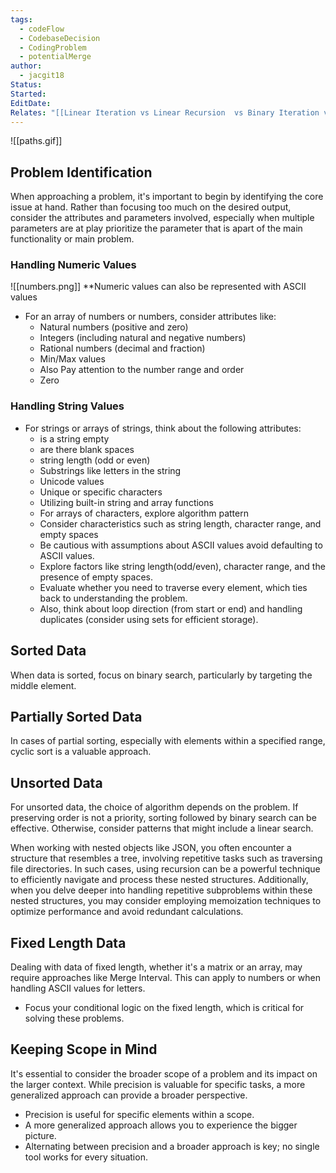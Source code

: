 ```yaml
---
tags:
  - codeFlow
  - CodebaseDecision
  - CodingProblem
  - potentialMerge
author:
  - jacgit18
Status: 
Started: 
EditDate: 
Relates: "[[Linear Iteration vs Linear Recursion  vs Binary Iteration vs Binary Recursion]]"
---
```

![[paths.gif]]
## Problem Identification

When approaching a problem, it's important to begin by identifying the core issue at hand. Rather than focusing too much on the desired output, consider the attributes and parameters involved, especially when multiple parameters are at play prioritize the parameter that is apart of the main functionality or main problem.

### Handling Numeric Values
![[numbers.png]]
**Numeric values can also be represented with ASCII values
- For an array of numbers or numbers, consider attributes like:
  - Natural numbers (positive and zero)
  - Integers (including natural and negative numbers)
  - Rational numbers (decimal and fraction)
  - Min/Max values
  - Also Pay attention to the number range and order
  - Zero


### Handling String Values
- For strings or arrays of strings, think about the following attributes:
	- is a string empty
	- are there blank spaces
	- string length (odd or even)
	- Substrings like letters in the string
	- Unicode values
	- Unique or specific characters
	- Utilizing built-in string and array functions
	- For arrays of characters, explore algorithm pattern
	- Consider characteristics such as string length, character range, and empty spaces
	- Be cautious with assumptions about ASCII values avoid defaulting to ASCII values.
	- Explore factors like string length(odd/even), character range, and the presence of empty spaces.
	- Evaluate whether you need to traverse every element, which ties back to understanding the problem.
	- Also, think about loop direction (from start or end) and handling duplicates (consider using sets for efficient storage).

## Sorted Data

When data is sorted, focus on binary search, particularly by targeting the middle element.

## Partially Sorted Data

In cases of partial sorting, especially with elements within a specified range, cyclic sort is a valuable approach.

## Unsorted Data

For unsorted data, the choice of algorithm depends on the problem. If preserving order is not a priority, sorting followed by binary search can be effective. Otherwise, consider patterns that might include a linear search.

When working with nested objects like JSON, you often encounter a structure that resembles a tree, involving repetitive tasks such as traversing file directories. In such cases, using recursion can be a powerful technique to efficiently navigate and process these nested structures. Additionally, when you delve deeper into handling repetitive subproblems within these nested structures, you may consider employing memoization techniques to optimize performance and avoid redundant calculations.

## Fixed Length Data

Dealing with data of fixed length, whether it's a matrix or an array, may require approaches like Merge Interval. This can apply to numbers or when handling ASCII values for letters.

- Focus your conditional logic on the fixed length, which is critical for solving these problems.

## Keeping Scope in Mind

It's essential to consider the broader scope of a problem and its impact on the larger context. While precision is valuable for specific tasks, a more generalized approach can provide a broader perspective.

- Precision is useful for specific elements within a scope.
- A more generalized approach allows you to experience the bigger picture.
- Alternating between precision and a broader approach is key; no single tool works for every situation.



